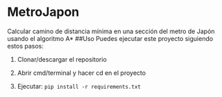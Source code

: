 # MetroJapon
Calcular camino de distancia mínima en una sección del metro de Japón usando el algoritmo A*
##Uso
Puedes ejecutar este proyecto siguiendo estos pasos:

  1. Clonar/descargar el repositorio
  
  2. Abrir cmd/terminal y hacer cd en el proyecto
  
  3. Ejecutar: `pip install -r requirements.txt`
